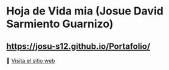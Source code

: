 # Hoja de Vida mia (Josue David Sarmiento Guarnizo)
## https://josu-s12.github.io/Portafolio/
🔗 [Visita el sitio web](https://josu-s12.github.io/Portafolio/)


